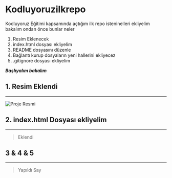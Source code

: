 # **Kodluyoruzilkrepo**
Kodluyoruz Eğitimi kapsamında açtığım ilk repo
isteninelleri ekliyelim bakalım ondan önce bunlar neler

1.  Resim Eklenecek 
3. index.html dosyası ekliyelim
5. README dosyasını düzenle 
7. Bağlantı kurup dosyaların yeni hallerini ekliyecez
9. .gitignore dosyası ekliyelim

***Başlıyalım bakalım***

## **1. Resim Eklendi**  
*** 

![Proje Resmi ](https://iot.samteck.net/wp-content/uploads/2019/05/GIT-branches.png)

## **2. index.html Dosyası ekliyelim**
---

>Eklendi

## **3 & 4 & 5**
***

>Yapıldı Say
